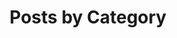 ---
title: "Posts by Category"
layout: categories
permalink: /en/categories/
author_profile: false
lang: en
---